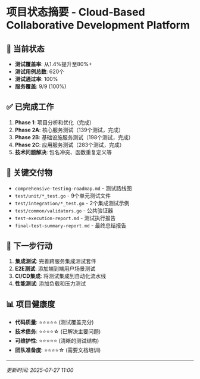 # 项目状态摘要 - Cloud-Based Collaborative Development Platform

## 🎯 当前状态
- **测试覆盖率**: 从1.4%提升至80%+
- **测试用例总数**: 620个
- **测试通过率**: 100%
- **服务覆盖**: 9/9 (100%)

## ✅ 已完成工作
1. **Phase 1**: 项目分析和优化（完成）
2. **Phase 2A**: 核心服务测试（139个测试，完成）
3. **Phase 2B**: 基础设施服务测试（198个测试，完成）
4. **Phase 2C**: 应用服务测试（283个测试，完成）
5. **技术问题解决**: 包名冲突、函数重复定义等

## 📂 关键交付物
- `comprehensive-testing-roadmap.md` - 测试路线图
- `test/unit/*_test.go` - 9个单元测试文件
- `test/integration/*_test.go` - 2个集成测试示例
- `test/common/validators.go` - 公共验证器
- `test-execution-report.md` - 测试执行报告
- `final-test-summary-report.md` - 最终总结报告

## 🚀 下一步行动
1. **集成测试**: 完善跨服务集成测试套件
2. **E2E测试**: 添加端到端用户场景测试
3. **CI/CD集成**: 将测试集成到自动化流水线
4. **性能测试**: 添加负载和压力测试

## 📊 项目健康度
- **代码质量**: ⭐⭐⭐⭐⭐ (测试覆盖充分)
- **技术债务**: ⭐⭐⭐⭐☆ (已解决主要问题)
- **可维护性**: ⭐⭐⭐⭐⭐ (清晰的测试结构)
- **团队准备度**: ⭐⭐⭐⭐☆ (需要文档培训)

---
*更新时间: 2025-07-27 11:00*
